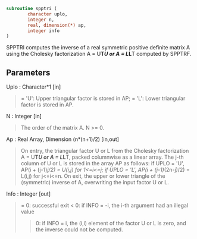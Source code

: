 ```fortran
subroutine spptri (
		character uplo,
		integer n,
		real, dimension(*) ap,
		integer info
)
```

 SPPTRI computes the inverse of a real symmetric positive definite
 matrix A using the Cholesky factorization A = U**T*U or A = L*L**T
 computed by SPPTRF.

## Parameters
Uplo : Character*1 [in]
> = 'U':  Upper triangular factor is stored in AP;
> = 'L':  Lower triangular factor is stored in AP.

N : Integer [in]
> The order of the matrix A.  N >= 0.

Ap : Real Array, Dimension (n*(n+1)/2) [in,out]
> On entry, the triangular factor U or L from the Cholesky
> factorization A = U**T*U or A = L*L**T, packed columnwise as
> a linear array.  The j-th column of U or L is stored in the
> array AP as follows:
> if UPLO = 'U', AP(i + (j-1)*j/2) = U(i,j) for 1<=i<=j;
> if UPLO = 'L', AP(i + (j-1)*(2n-j)/2) = L(i,j) for j<=i<=n.
> On exit, the upper or lower triangle of the (symmetric)
> inverse of A, overwriting the input factor U or L.

Info : Integer [out]
> = 0:  successful exit
> < 0:  if INFO = -i, the i-th argument had an illegal value
> > 0:  if INFO = i, the (i,i) element of the factor U or L is
> zero, and the inverse could not be computed.

